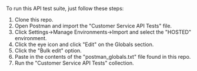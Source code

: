 To run this API test suite, just follow these steps:
1. Clone this repo.
2. Open Postman and import the "Customer Service API Tests" file.
3. Click Settings->Manage Environments->Import and select the "HOSTED" environment.
4. Click the eye icon and click "Edit" on the Globals section.
5. Click the "Bulk edit" option.
6. Paste in the contents of the "postman_globals.txt" file found in this repo.
7. Run the "Customer Service API Tests" collection.